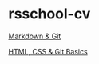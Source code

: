 # rsschool-cv

[Markdown & Git](https://HelenBassa.github.io/rsschool-cv/cv)

[HTML, CSS & Git Basics](https://HelenBassa.github.io/rsschool-cv/)
